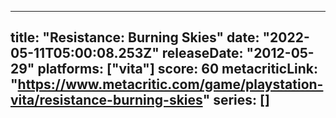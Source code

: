 
---
title: "Resistance: Burning Skies"
date: "2022-05-11T05:00:08.253Z"
releaseDate: "2012-05-29"
platforms: ["vita"]
score: 60
metacriticLink: "https://www.metacritic.com/game/playstation-vita/resistance-burning-skies"
series: []
---
